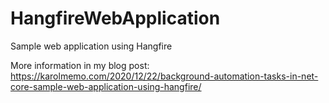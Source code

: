 # HangfireWebApplication
Sample web application using Hangfire

More information in my blog post:\
https://karolmemo.com/2020/12/22/background-automation-tasks-in-net-core-sample-web-application-using-hangfire/
